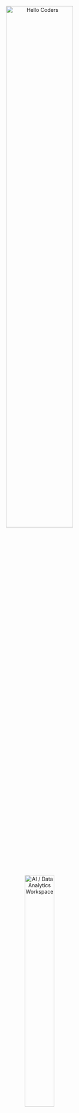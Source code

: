 <div align="center" width="50">

  <img src="" alt="Hello Coders" width="60%"/> <br>
  <img src="![Uploading ChatGPT Image Oct 8, 2025, 08_36_32 PM.png…]()
" alt="AI / Data Analytics Workspace" width="40%"/><br>

  <h1>👋 Hamza Sawafta</h1>

  <details>
    <summary><strong>Currently learning & vibing to</strong></summary>
  </details>

  ![Profile Views](https://komarev.com/ghpvc/?username=HamzaSawafta&style=flat&color=orange&label=PROFILE+VIEWS)

  [![telegram badge](https://img.shields.io/badge/Hamza_Sawafta-grey?style=flat&logo=telegram)](https://t.me/YourTelegramUsername)
  [![YouTube badge](https://img.shields.io/badge/Hamza_Sawafta-red?style=flat&logo=youtube&logoColor=white)](https://www.youtube.com/@hamzasawafta24)
  [![LinkedIn badge](https://img.shields.io/badge/Hamza_Sawafta-blue?style=flat&logo=linkedin&logoColor=white)](https://www.linkedin.com/in/hamza-sawafta-497aa22b1/)
  <br>

</div>

<hr/>

### 👋 About Me

I’m **Hamza Sawafta**, an **Artificial Intelligence student** with a deep interest in **Data Analytics**.  
I build intelligent systems that learn from data and translate insights into impactful, data-driven decisions.

- 🧠 **AI/ML:** Machine learning modeling, neural networks, computer vision fundamentals, and generative AI experiments.  
- 📊 **Data Analytics:** SQL, Power BI (DAX & data modeling), Excel (Power Query & PivotTables).  
- 🎯 **Goal:** To bridge AI with analytics and create meaningful data stories that inspire action.

---

### 🛠️ Tech Stack

![Python](https://img.shields.io/badge/Python-FFD43B?style=flat&logo=python&logoColor=0A0A0A)
![TensorFlow](https://img.shields.io/badge/TensorFlow-FF6F00?style=flat&logo=tensorflow&logoColor=white)
![PyTorch](https://img.shields.io/badge/PyTorch-EE4C2C?style=flat&logo=pytorch&logoColor=white)
![scikit-learn](https://img.shields.io/badge/scikit--learn-F7931E?style=flat&logo=scikitlearn&logoColor=white)
![Pandas](https://img.shields.io/badge/Pandas-150458?style=flat&logo=pandas&logoColor=white)
![NumPy](https://img.shields.io/badge/NumPy-013243?style=flat&logo=numpy&logoColor=white)
![OpenCV](https://img.shields.io/badge/OpenCV-5C3EE8?style=flat&logo=opencv&logoColor=white)
![SQL](https://img.shields.io/badge/SQL-025E8C?style=flat&logo=database&logoColor=white)
![PostgreSQL](https://img.shields.io/badge/PostgreSQL-4169E1?style=flat&logo=postgresql&logoColor=white)
![MySQL](https://img.shields.io/badge/MySQL-005E87?style=flat&logo=mysql&logoColor=white)
![Power BI](https://img.shields.io/badge/Power%20BI-F2C811?style=flat&logo=powerbi&logoColor=0A0A0A)
![Excel](https://img.shields.io/badge/Microsoft%20Excel-217346?style=flat&logo=microsoftexcel&logoColor=white)
![Jupyter](https://img.shields.io/badge/Jupyter-F37626?style=flat&logo=jupyter&logoColor=white)
![Git](https://img.shields.io/badge/Git-E44C30?style=flat&logo=git&logoColor=white)
![Linux](https://img.shields.io/badge/Linux-FCC624?style=flat&logo=linux&logoColor=0A0A0A)
![VS Code](https://img.shields.io/badge/VS%20Code-0078D4?style=flat&logo=visualstudiocode&logoColor=white)
![Figma](https://img.shields.io/badge/Figma-F24E1E?style=flat&logo=figma&logoColor=white)

---

### 🧩 What I Do

```python
class HamzaSawafta:
    def __init__(self):
        self.ai = [
            "Supervised Learning",
            "Unsupervised Learning",
            "Deep Learning",
            "Computer Vision",
            "Natural Language Processing (NLP)",
            "Reinforcement Learning",
            "Generative AI",
            "MLOps"
        ]
        self.analytics = ["SQL", "Power BI (DAX, Models)", "Excel (Power Query, Pivot)"]
        self.values = ["Clarity", "Reproducibility", "Impact"]

    def motto(self):
        return "Learn deeply, build boldly, and explain clearly."
